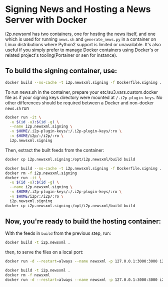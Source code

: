 Signing News and Hosting a News Server with Docker
==================================================

i2p.newsxml has two containers, one for hosting the news itself, and one which
is used for running `news.sh` and `generate_news.py` in a container on Linux
distributions where Python2 support is limited or unavailable. It's also useful
if you simply prefer to manage Docker containers using Docker's or related
project's tooling(Portainer or sen for instance).

## To build the signing container, use:

``` sh
docker build --no-cache -t i2p.newsxml.signing -f Dockerfile.signing .
```

To run news.sh in the container, prepare your etc/su3.vars.custom.docker file as
if your signing keys directory were mounted at `/.i2p-plugin-keys`. No other
differences should be required between a Docker and non-docker `news.sh` run

``` sh
docker run -it \
  -u $(id -u):$(id -g) \
  --name i2p.newsxml.signing \
  -v $HOME/.i2p-plugin-keys/:/.i2p-plugin-keys/:ro \
  -v $HOME/i2p/:/i2p/:ro \
  i2p.newsxml.signing
```

Then, extract the built feeds from the container:

``` sh
docker cp i2p.newsxml.signing:/opt/i2p.newsxml/build build
```

``` sh
docker build --no-cache -t i2p.newsxml.signing -f Dockerfile.signing .
docker rm -f i2p.newsxml.signing
docker run -it \
  -u $(id -u):$(id -g) \
  --name i2p.newsxml.signing \
  -v $HOME/.i2p-plugin-keys/:/.i2p-plugin-keys/:ro \
  -v $HOME/i2p/:/i2p/:ro \
  i2p.newsxml.signing
docker cp i2p.newsxml.signing:/opt/i2p.newsxml/build build
```


## Now, you're ready to build the hosting container:

With the feeds in `build` from the previous step, run:

``` sh
docker build -t i2p.newsxml .
```

then, to serve the files on a local port:

``` sh
docker run -d --restart=always --name newsxml -p 127.0.0.1:3000:3000 i2p.newsxml
```

``` sh
docker build -t i2p.newsxml .
docker rm -f newsxml
docker run -d --restart=always --name newsxml -p 127.0.0.1:3000:3000 i2p.newsxml
```